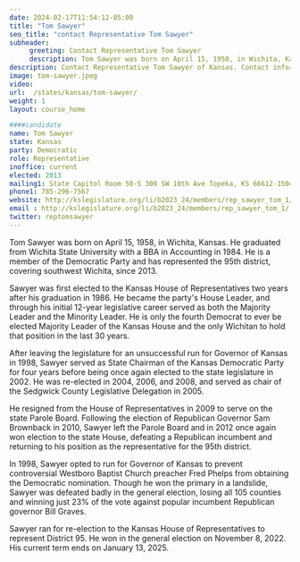 ```yaml
---
date: 2024-02-17T11:54:12-05:00
title: "Tom Sawyer"
seo_title: "contact Representative Tom Sawyer"
subheader:
     greeting: Contact Representative Tom Sawyer
     description: Tom Sawyer was born on April 15, 1958, in Wichita, Kansas. He graduated from Wichita State University with a BBA in Accounting in 1984. He is a member of the Democratic Party and has represented the 95th district, covering southwest Wichita, since 2013.
description: Contact Representative Tom Sawyer of Kansas. Contact information for Tom Sawyer includes email address, phone number, and mailing address.
image: tom-sawyer.jpeg
video:
url:  /states/kansas/tom-sawyer/
weight: 1
layout: course_home

####candidate
name: Tom Sawyer
state: Kansas
party: Democratic
role: Representative
inoffice: current
elected: 2013
mailing1: State Capitol Room 50-S 300 SW 10th Ave Topeka, KS 66612-1504
phone1: 785-296-7567
website: http://kslegislature.org/li/b2023_24/members/rep_sawyer_tom_1/
email : http://kslegislature.org/li/b2023_24/members/rep_sawyer_tom_1/
twitter: reptomsawyer
---
```


Tom Sawyer was born on April 15, 1958, in Wichita, Kansas. He graduated from Wichita State University with a BBA in Accounting in 1984. He is a member of the Democratic Party and has represented the 95th district, covering southwest Wichita, since 2013.

Sawyer was first elected to the Kansas House of Representatives two years after his graduation in 1986. He became the party's House Leader, and through his initial 12-year legislative career served as both the Majority Leader and the Minority Leader. He is only the fourth Democrat to ever be elected Majority Leader of the Kansas House and the only Wichitan to hold that position in the last 30 years.

After leaving the legislature for an unsuccessful run for Governor of Kansas in 1998, Sawyer served as State Chairman of the Kansas Democratic Party for four years before being once again elected to the state legislature in 2002. He was re-elected in 2004, 2006, and 2008, and served as chair of the Sedgwick County Legislative Delegation in 2005.

He resigned from the House of Representatives in 2009 to serve on the state Parole Board. Following the election of Republican Governor Sam Brownback in 2010, Sawyer left the Parole Board and in 2012 once again won election to the state House, defeating a Republican incumbent and returning to his position as the representative for the 95th district.

In 1998, Sawyer opted to run for Governor of Kansas to prevent controversial Westboro Baptist Church preacher Fred Phelps from obtaining the Democratic nomination. Though he won the primary in a landslide, Sawyer was defeated badly in the general election, losing all 105 counties and winning just 23% of the vote against popular incumbent Republican governor Bill Graves.

Sawyer ran for re-election to the Kansas House of Representatives to represent District 95. He won in the general election on November 8, 2022. His current term ends on January 13, 2025.
